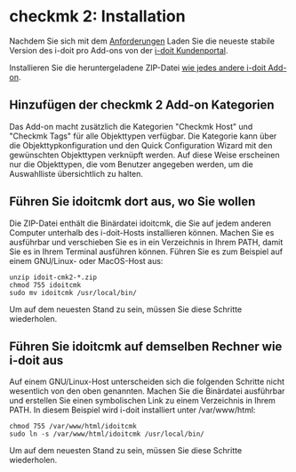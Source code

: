 # checkmk 2: Installation

Nachdem Sie sich mit dem [Anforderungen](./checkmk2-anforderungen.md) Laden Sie die neueste stabile Version des i-doit pro Add-ons von der [i-doit Kundenportal](../../administration/kundenportal.md).

Installieren Sie die heruntergeladene ZIP-Datei [wie jedes andere i-doit Add-on](../index.md).

Hinzufügen der checkmk 2 Add-on Kategorien
------------------------------------------

Das Add-on macht zusätzlich die Kategorien "Checkmk Host" und "Checkmk Tags" für alle Objekttypen verfügbar. Die Kategorie kann über die Objekttypkonfiguration und den Quick Configuration Wizard mit den gewünschten Objekttypen verknüpft werden. Auf diese Weise erscheinen nur die Objekttypen, die vom Benutzer angegeben werden, um die Auswahlliste übersichtlich zu halten.

Führen Sie idoitcmk dort aus, wo Sie wollen
---------------------------------------------

Die ZIP-Datei enthält die Binärdatei idoitcmk, die Sie auf jedem anderen Computer unterhalb des i-doit-Hosts installieren können. Machen Sie es ausführbar und verschieben Sie es in ein Verzeichnis in Ihrem PATH, damit Sie es in Ihrem Terminal ausführen können. Führen Sie es zum Beispiel auf einem GNU/Linux- oder MacOS-Host aus:

    unzip idoit-cmk2-*.zip
    chmod 755 idoitcmk
    sudo mv idoitcmk /usr/local/bin/

Um auf dem neuesten Stand zu sein, müssen Sie diese Schritte wiederholen.

Führen Sie idoitcmk auf demselben Rechner wie i-doit aus
----------------------------------------------------------

Auf einem GNU/Linux-Host unterscheiden sich die folgenden Schritte nicht wesentlich von den oben genannten. Machen Sie die Binärdatei ausführbar und erstellen Sie einen symbolischen Link zu einem Verzeichnis in Ihrem PATH. In diesem Beispiel wird i-doit installiert unter /var/www/html:

    chmod 755 /var/www/html/idoitcmk
    sudo ln -s /var/www/html/idoitcmk /usr/local/bin/

Um auf dem neuesten Stand zu sein, müssen Sie diese Schritte wiederholen.
